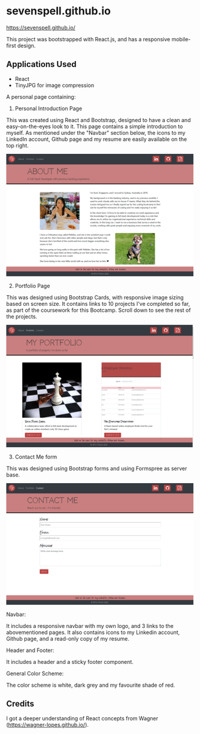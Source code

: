 # sevenspell.github.io

https://sevenspell.github.io/

This project was bootstrapped with React.js, and has a responsive mobile-first design.

## Applications Used
+ React
+ TinyJPG for image compression

A personal page containing:

1) Personal Introduction Page

This was created using React and Bootstrap, designed to have a clean and easy-on-the-eyes look to it. This page contains a simple introduction to myself. As mentioned under the "Navbar" section below, the icons to my LinkedIn account, Github page and my resume are easily available on the top right.

<img src="Screenshot1.png" width= "500" >


2) Portfolio Page

This was designed using Bootstrap Cards, with responsive image sizing based on screen size. It contains links to 10 projects I've completed so far, as part of the coursework for this Bootcamp. Scroll down to see the rest of the projects.

<img src="Screenshot2.png" width= "500" >


3) Contact Me form

This was designed using Bootstrap forms and using Formspree as server base.

<img src="Screenshot3.png" width= "500" >

Navbar:

It includes a responsive navbar with my own logo, and 3 links to the abovementioned pages. It also contains icons to my Linkedin account, Github page, and a read-only copy of my resume.

Header and Footer:

It includes a header and a sticky footer component.

General Color Scheme:

The color scheme is white, dark grey and my favourite shade of red.

## Credits

I got a deeper understanding of React concepts from Wagner (https://wagner-lopes.github.io/).
